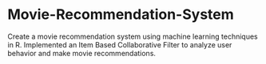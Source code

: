 # Movie-Recommendation-System
Create a movie recommendation system using machine learning techniques in R.  Implemented an Item Based Collaborative Filter to analyze user behavior and make movie recommendations.
